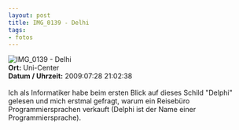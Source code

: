 ```yaml
--- 
layout: post
title: IMG_0139 - Delhi
tags: 
- fotos
---
```

<img src="http://blog.fabianonline.de/wp-content/main/2010_04/IMG_0139.jpg" alt="IMG_0139 - Delhi" class="aligncenter" /><br />
<strong>Ort:</strong> Uni-Center<br />
<strong>Datum / Uhrzeit:</strong> 2009:07:28 21:02:38<br />
<br />
Ich als Informatiker habe beim ersten Blick auf dieses Schild "Delphi" gelesen und mich erstmal gefragt, warum ein Reisebüro Programmiersprachen verkauft (Delphi ist der Name einer Programmiersprache).
